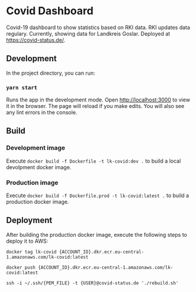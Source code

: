 # Covid Dashboard

Covid-19 dashboard to show statistics based on RKI data. RKI updates data regulary. Currently, showing data for Landkreis Goslar.
Deployed at https://covid-status.de/.

## Development

In the project directory, you can run:

### `yarn start`

Runs the app in the development mode. Open [http://localhost:3000](http://localhost:3000) to view it in the browser. The page will reload if you make edits. You will also see any lint errors in the console.

## Build

### Development image

Execute `docker build -f Dockerfile -t lk-covid:dev .` to build a local devolpment docker image.

### Production image

Execute `docker build -f Dockerfile.prod -t lk-covid:latest .` to build a production docker image.

## Deployment

After building the production docker image, execute the following steps to deploy it to AWS: 

`docker tag lk-covid {ACCOUNT_ID}.dkr.ecr.eu-central-1.amazonaws.com/lk-covid:latest` 

`docker push {ACCOUNT_ID}.dkr.ecr.eu-central-1.amazonaws.com/lk-covid:latest` 

`ssh -i ~/.ssh/{PEM_FILE} -t {USER}@covid-status.de './rebuild.sh'` 